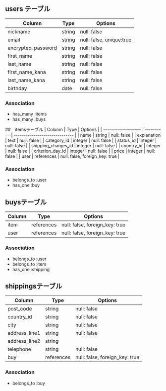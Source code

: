 ## users テーブル

| Column                   | Type   | Options                  |
| ------------------------ | ------ | ------------------------ |
| nickname                 | string | null: false              |
| email                    | string | null: false, unique:true |
| encrypted_password       | string | null: false              |
| first_name               | string | null: false              |
| last_name                | string | null: false              |
| first_name_kana          | string | null: false              |
| last_name_kana           | string | null: false              |
| birthday                 | date   | null: false              |

### Association
- has_many :items
- has_many :buys

##　itemsテーブル
| Column              | Type       | Options                        |
| ------------------- | -----------| ------------------------------ |
| name                | string     | null: false                    |
| explanation         | text       | null: false                    |
| category_id         | integer    | null: false                    |
| status_id           | integer    | null: false                    |
| shipping_charges_id | integer    | null: false                    |
| country_id          | integer    | null: false                    |
| criterion_day_id    | integer    | null: false                    |
| price               | integer    | null: false                    |
| user                | references | null: false, foreign_key: true |

### Association
- belongs_to :user
- has_one :buy

## buysテーブル
| Column             | Type       | Options                        |
| -------------------| -----------| ------------------------------ |
| item               | references | null: false, foreign_key: true |
| user               | references | null: false, foreign_key: true |

### Association
- belongs_to :user
- belongs_to :item
- has_one :shipping

## shippingsテーブル
| Column             | Type       | Options                        |
| -------------------| -----------| ------------------------------ |
| post_code          | string     | null: false                    |
| country_id         | string     | null: false                    |
| city               | string     | null: false                    |
| address_line1      | string     | null: false                    |
| address_line2      | string     |                                |
| telephone          | string     | null: false                    |
| buy                | references | null: false, foreign_key: true |

### Association
- belongs_to :buy
